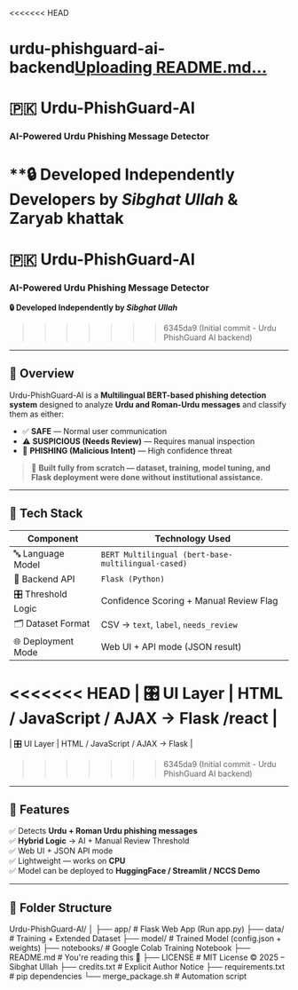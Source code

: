 <<<<<<< HEAD
# urdu-phishguard-ai-backend[Uploading README.md…]()
# 🇵🇰 Urdu-PhishGuard-AI  
### **AI-Powered Urdu Phishing Message Detector**  
**🔒 Developed Independently Developers by _Sibghat Ullah_ & Zaryab khattak
=======
# 🇵🇰 Urdu-PhishGuard-AI  
### **AI-Powered Urdu Phishing Message Detector**  
**🔒 Developed Independently by _Sibghat Ullah_**
>>>>>>> 6345da9 (Initial commit - Urdu PhishGuard AI backend)

---

## 📌 Overview

Urdu-PhishGuard-AI is a **Multilingual BERT-based phishing detection system** designed to analyze **Urdu and Roman-Urdu messages** and classify them as either:

- ✅ **SAFE** — Normal user communication
- ⚠ **SUSPICIOUS (Needs Review)** — Requires manual inspection
- 🚨 **PHISHING (Malicious Intent)** — High confidence threat

> 🎯 **Built fully from scratch — dataset, training, model tuning, and Flask deployment were done without institutional assistance.**

---

## 🧠 Tech Stack

| Component            | Technology Used                     |
|---------------------|------------------------------------|
| 🔤 Language Model    | `BERT Multilingual (bert-base-multilingual-cased)` |
| 🐍 Backend API       | `Flask (Python)`                   |
| 🎛 Threshold Logic   | Confidence Scoring + Manual Review Flag |
| 🗂 Dataset Format    | CSV → `text`, `label`, `needs_review` |
| 🌐 Deployment Mode   | Web UI + API mode (JSON result)    |
<<<<<<< HEAD
| 🎛 UI Layer          | HTML / JavaScript / AJAX → Flask /react  |
=======
| 🎛 UI Layer          | HTML / JavaScript / AJAX → Flask   |
>>>>>>> 6345da9 (Initial commit - Urdu PhishGuard AI backend)

---

## 🚀 Features

✅ Detects **Urdu + Roman Urdu phishing messages**  
✅ **Hybrid Logic** → AI + Manual Review Threshold  
✅ Web UI + JSON API mode  
✅ Lightweight — works on **CPU**  
✅ Model can be deployed to **HuggingFace / Streamlit / NCCS Demo**

---

## 📁 Folder Structure
Urdu-PhishGuard-AI/
│
├── app/ # Flask Web App (Run app.py)
├── data/ # Training + Extended Dataset
├── model/ # Trained Model (config.json + weights)
├── notebooks/ # Google Colab Training Notebook
├── README.md # You're reading this 🙂
├── LICENSE # MIT License © 2025 – Sibghat Ullah
├── credits.txt # Explicit Author Notice
├── requirements.txt # pip dependencies
└── merge_package.sh # Automation script
